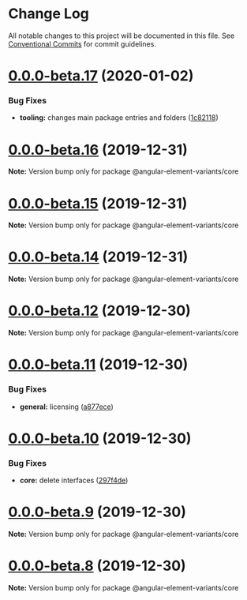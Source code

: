 # Change Log

All notable changes to this project will be documented in this file.
See [Conventional Commits](https://conventionalcommits.org) for commit guidelines.

# [0.0.0-beta.17](https://github.com/BioPhoton/angular-element-variants/tree/master/packages/core/compare/v0.0.0-beta.16...v0.0.0-beta.17) (2020-01-02)


### Bug Fixes

* **tooling:** changes main package entries and folders ([1c82118](https://github.com/BioPhoton/angular-element-variants/tree/master/packages/core/commit/1c821184ccd822f60565e8f1029a00395cc62409))






# [0.0.0-beta.16](https://github.com/BioPhoton/angular-element-variants/tree/master/packages/core/compare/v0.0.0-beta.15...v0.0.0-beta.16) (2019-12-31)

**Note:** Version bump only for package @angular-element-variants/core





# [0.0.0-beta.15](https://github.com/BioPhoton/angular-element-variants/tree/master/packages/core/compare/v0.0.0-beta.14...v0.0.0-beta.15) (2019-12-31)

**Note:** Version bump only for package @angular-element-variants/core

# [0.0.0-beta.14](https://github.com/BioPhoton/angular-element-variants/tree/master/packages/core/compare/v0.0.0-beta.13...v0.0.0-beta.14) (2019-12-31)

**Note:** Version bump only for package @angular-element-variants/core

# [0.0.0-beta.12](https://github.com/BioPhoton/angular-element-variants/tree/master/packages/core/compare/v0.0.0-beta.11...v0.0.0-beta.12) (2019-12-30)

**Note:** Version bump only for package @angular-element-variants/core

# [0.0.0-beta.11](https://github.com/BioPhoton/angular-element-variants/tree/master/packages/core/compare/v0.0.0-beta.10...v0.0.0-beta.11) (2019-12-30)

### Bug Fixes

- **general:** licensing ([a877ece](https://github.com/BioPhoton/angular-element-variants/tree/master/packages/core/commit/a877ece59c3c4f4e158605699ec233d5f3793229))

# [0.0.0-beta.10](https://github.com/BioPhoton/angular-element-variants/tree/master/packages/core/compare/v0.0.0-beta.9...v0.0.0-beta.10) (2019-12-30)

### Bug Fixes

- **core:** delete interfaces ([297f4de](https://github.com/BioPhoton/angular-element-variants/tree/master/packages/core/commit/297f4de0bee6d2f2a5fcb5a607e2eea6865bbbb7))

# [0.0.0-beta.9](https://github.com/BioPhoton/angular-element-variants/tree/master/packages/core/compare/v0.0.0-beta.8...v0.0.0-beta.9) (2019-12-30)

**Note:** Version bump only for package @angular-element-variants/core

# [0.0.0-beta.8](https://github.com/BioPhoton/angular-element-variants/tree/master/packages/core/compare/v0.0.0-beta.6...v0.0.0-beta.8) (2019-12-30)

**Note:** Version bump only for package @angular-element-variants/core
